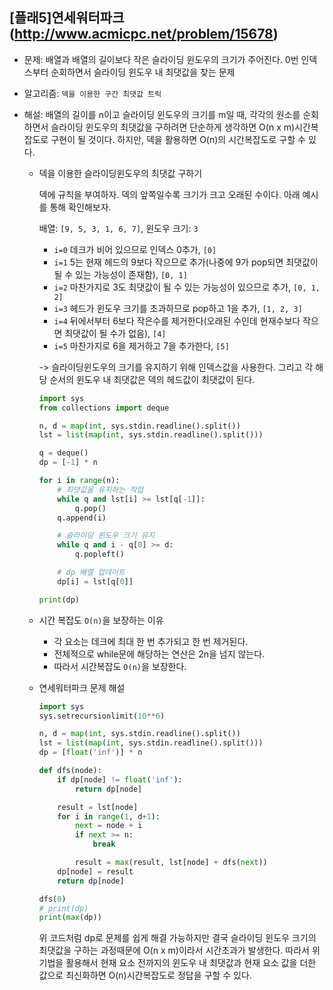 ## [플래5]연세워터파크(http://www.acmicpc.net/problem/15678)

- 문제: 배열과 배열의 길이보다 작은 슬라이딩 윈도우의 크기가 주어진다. 0번 인덱스부터 순회하면서 슬라이딩 윈도우 내 최댓값을 찾는 문제

* 알고리즘: `덱을 이용한 구간 최댓값 트릭`

* 해설: 배열의 길이를 n이고 슬라이딩 윈도우의 크기를 m일 때, 각각의 원소를 순회하면서 슬라이딩 윈도우의 최댓값을 구하려면 단순하게 생각하면 O(n x m)시간복잡도로 구현이 될 것이다. 하지만, 덱을 활용하면 O(n)의 시간복잡도로 구할 수 있다.

  - 덱을 이용한 슬라이딩윈도우의 최댓값 구하기

    덱에 규칙을 부여하자. 덱의 앞쪽일수록 크기가 크고 오래된 수이다. 아래 예시를 통해 확인해보자.

    배열: `[9, 5, 3, 1, 6, 7]`, 윈도우 크기: `3`

    - `i=0` 데크가 비어 있으므로 인덱스 0추가, `[0]`
    - `i=1` 5는 현재 헤드의 9보다 작으므로 추가(나중에 9가 pop되면 최댓값이 될 수 있는 가능성이 존재함), `[0, 1]`
    - `i=2` 마찬가지로 3도 최댓값이 될 수 있는 가능성이 있으므로 추가, `[0, 1, 2]`
    - `i=3` 헤드가 윈도우 크기를 초과하므로 pop하고 1을 추가, `[1, 2, 3]`
    - `i=4` 뒤에서부터 6보다 작은수를 제거한다(오래된 수인데 현재수보다 작으면 최댓값이 될 수가 없음), `[4]`
    - `i=5` 마찬가지로 6을 제거하고 7을 추가한다, `[5]`

    -> 슬라이딩윈도우의 크기를 유지하기 위해 인덱스값을 사용한다. 그리고 각 해당 순서의 윈도우 내 최댓값은 덱의 헤드값이 최댓값이 된다.

    ```python
    import sys
    from collections import deque

    n, d = map(int, sys.stdin.readline().split())
    lst = list(map(int, sys.stdin.readline().split()))

    q = deque()
    dp = [-1] * n

    for i in range(n):
        # 최댓값을 유지하는 작업
        while q and lst[i] >= lst[q[-1]]:
            q.pop()
        q.append(i)

        # 슬라이딩 윈도우 크기 유지
        while q and i - q[0] >= d:
            q.popleft()

        # dp 배열 업데이트
        dp[i] = lst[q[0]]

    print(dp)
    ```

  - 시간 복잡도 `O(n)`을 보장하는 이유

    - 각 요소는 데크에 최대 한 번 추가되고 한 번 제거된다.
    - 전체적으로 while문에 해당하는 연산은 2n을 넘지 않는다.
    - 따라서 시간복잡도 `O(n)`을 보장한다.

  - 연세워터파크 문제 해설

    ```python
    import sys
    sys.setrecursionlimit(10**6)

    n, d = map(int, sys.stdin.readline().split())
    lst = list(map(int, sys.stdin.readline().split()))
    dp = [float('inf')] * n

    def dfs(node):
        if dp[node] != float('inf'):
            return dp[node]

        result = lst[node]
        for i in range(1, d+1):
            next = node + i
            if next >= n:
                break

            result = max(result, lst[node] + dfs(next))
        dp[node] = result
        return dp[node]

    dfs(0)
    # print(dp)
    print(max(dp))
    ```

    위 코드처럼 dp로 문제를 쉽게 해결 가능하지만 결국 슬라이딩 윈도우 크기의 최댓값을 구하는 과정때문에 O(n x m)이라서 시간초과가 발생한다. 따라서 위 기법을 활용해서 현재 요소 전까지의 윈도우 내 최댓값과 현재 요소 값을 더한 값으로 최신화하면 O(n)시간복잡도로 정답을 구할 수 있다.

<br>
